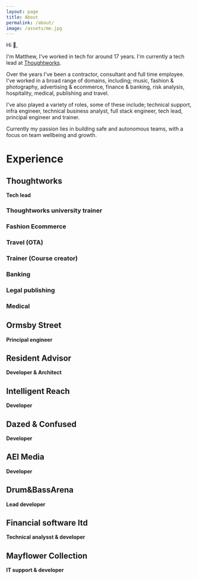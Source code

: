```yaml
---
layout: page
title: About
permalink: /about/
image: /assets/me.jpg
---
```


Hi 👋,
 
I'm Matthew, I've worked in tech for around 17 years. I'm currently a tech lead at [Thoughtworks](https://www.thoughtworks.com/).
 
Over the years I've been a contractor, consultant and full time employee. I've worked in a broad range of domains, including; music, fashion & photography, advertising & ecommerce, finance & banking, risk analysis, hospitality, medical, publishing and travel.
 
I've also played a variety of roles, some of these include; technical support, infra engineer, technical business analyst, full stack engineer, tech lead, principal engineer and trainer.

Currently my  passion lies in building safe and autonomous teams, with a focus on team wellbeing and growth.

# Experience

## Thoughtworks
__Tech lead__

<!-- Bid team -->
### Thoughtworks university trainer

### Fashion Ecommerce 

### Travel (OTA)

### Trainer (Course creator)

### Banking

### Legal publishing

### Medical

## Ormsby Street
__Principal engineer__

## Resident Advisor
__Developer & Architect__

## Intelligent Reach
__Developer__

## Dazed & Confused
__Developer__

## AEI Media
__Developer__

## Drum&BassArena 
__Lead developer__

## Financial software ltd
__Technical analysst & developer__

## Mayflower Collection
__IT support & developer__